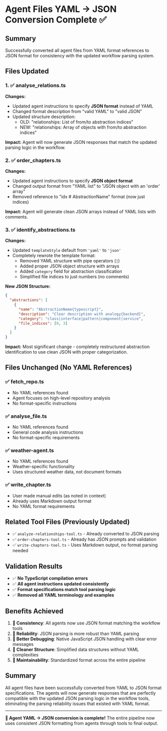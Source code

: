 # Agent Files YAML → JSON Conversion Complete ✅

## Summary
Successfully converted all agent files from YAML format references to JSON format for consistency with the updated workflow parsing system.

## Files Updated

### 1. ✅ **analyse_relations.ts**
**Changes:**
- Updated agent instructions to specify **JSON format** instead of YAML
- Changed format description from "valid YAML" to "valid JSON"
- Updated structure description:
  - OLD: "relationships: List of from/to abstraction indices"
  - NEW: "relationships: Array of objects with from/to abstraction indices"

**Impact:** Agent will now generate JSON responses that match the updated parsing logic in the workflow.

### 2. ✅ **order_chapters.ts** 
**Changes:**
- Updated agent instructions to specify **JSON object format**
- Changed output format from "YAML list" to "JSON object with an 'order' array"
- Removed reference to "idx # AbstractionName" format (now just indices)

**Impact:** Agent will generate clean JSON arrays instead of YAML lists with comments.

### 3. ✅ **identify_abstractions.ts**
**Changes:**
- Updated `templateStyle` default from `'yaml'` to `'json'`
- Completely rewrote the template format:
  - Removed YAML structure with pipe operators (`|`)
  - Added proper JSON object structure with arrays
  - Added `category` field for abstraction classification
  - Simplified file indices to just numbers (no comments)

**New JSON Structure:**
```json
{
  "abstractions": [
    {
      "name": "AbstractionName{typescript}",
      "description": "Clear description with analogy{backend}",
      "category": "class|interface|pattern|component|service", 
      "file_indices": [0, 3]
    }
  ]
}
```

**Impact:** Most significant change - completely restructured abstraction identification to use clean JSON with proper categorization.

## Files Unchanged (No YAML References)

### ✅ **fetch_repo.ts**
- No YAML references found
- Agent focuses on high-level repository analysis
- No format-specific instructions

### ✅ **analyse_file.ts** 
- No YAML references found
- General code analysis instructions
- No format-specific requirements

### ✅ **weather-agent.ts**
- No YAML references found  
- Weather-specific functionality
- Uses structured weather data, not document formats

### ✅ **write_chapter.ts**
- User made manual edits (as noted in context)
- Already uses Markdown output format
- No YAML format requirements

## Related Tool Files (Previously Updated)
- ✅ `analyze-relationships-tool.ts` - Already converted to JSON parsing
- ✅ `order-chapters-tool.ts` - Already has JSON prompts and validation
- ✅ `write-chapters-tool.ts` - Uses Markdown output, no format parsing needed

## Validation Results
- ✅ **No TypeScript compilation errors**
- ✅ **All agent instructions updated consistently**
- ✅ **Format specifications match tool parsing logic**
- ✅ **Removed all YAML terminology and examples**

## Benefits Achieved

1. **🔄 Consistency**: All agents now use JSON format matching the workflow tools
2. **🚀 Reliability**: JSON parsing is more robust than YAML parsing
3. **🐛 Better Debugging**: Native JavaScript JSON handling with clear error messages
4. **📝 Cleaner Structure**: Simplified data structures without YAML complexities
5. **🔧 Maintainability**: Standardized format across the entire pipeline

## Summary
All agent files have been successfully converted from YAML to JSON format specifications. The agents will now generate responses that are perfectly compatible with the updated JSON parsing logic in the workflow tools, eliminating the parsing reliability issues that existed with YAML format.

---

**🎉 Agent YAML → JSON conversion is complete!** The entire pipeline now uses consistent JSON formatting from agents through tools to final output.